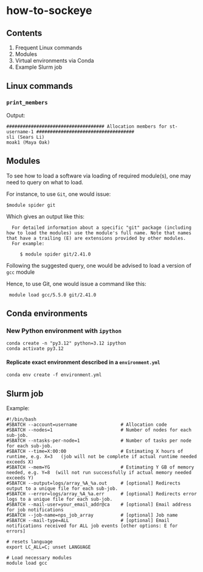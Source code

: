 # how-to-sockeye

## Contents

1. Frequent Linux commands
2. Modules
3. Virtual environments via Conda
4. Example Slurm job

## Linux commands

### ```print_members```

Output:
```
#################################### Allocation members for st-username-1 ####################################
sli (Sears Li) 
moak1 (Maya Oak)  
```

## Modules

To see how to load a software via loading of required module(s), one may need to query on what to load.

For instance, to use ```Git```, one would issue:
```
$module spider git
```

Which gives an output like this:
```
  For detailed information about a specific "git" package (including how to load the modules) use the module's full name. Note that names that have a trailing (E) are extensions provided by other modules.
  For example:

     $ module spider git/2.41.0
```

Following the suggested query, one would be advised to load a version of ```gcc``` module

Hence, to use Git, one would issue a command like this:
```
 module load gcc/5.5.0 git/2.41.0
```

## Conda environments

### New Python environment with ```ipython```

```
conda create -n "py3.12" python=3.12 ipython  
conda activate py3.12
```

#### Replicate exact environment described in a ```environment.yml```
```
conda env create -f environment.yml 
```


## Slurm job


Example:

```
#!/bin/bash
#SBATCH --account=username                # Allocation code
#SBATCH --nodes=1                         # Number of nodes for each sub-job.
#SBATCH --ntasks-per-node=1               # Number of tasks per node for each sub-job.
#SBATCH --time=X:00:00                    # Estimating X hours of runtime, e.g. X=3   (job will not be complete if actual runtime needed exceeds X)
#SBATCH --mem=YG                          # Estimating Y GB of memory needed, e.g. Y=8  (will not run successfully if actual memory needed exceeds Y)
#SBATCH --output=logs/array_%A_%a.out     # [optional] Redirects output to a unique file for each sub-job.
#SBATCH --error=logs/array_%A_%a.err      # [optional] Redirects error logs to a unique file for each sub-job.
#SBATCH --mail-user=your_email_addr@ca    # [optional] Email address for job notifications
#SBATCH --job-name=nps_job_array          # [optional] Job name
#SBATCH --mail-type=ALL                   # [optional] Email notifications received for ALL job events [other options: E for errors]

# resets language
export LC_ALL=C; unset LANGUAGE

# Load necessary modules
module load gcc
```

